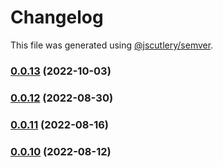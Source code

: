 # Changelog

This file was generated using [@jscutlery/semver](https://github.com/jscutlery/semver).

### [0.0.13](https://github.com/HausDAO/daohaus-monorepo/compare/dao-data@0.0.12...dao-data@0.0.13) (2022-10-03)

### [0.0.12](https://github.com/HausDAO/daohaus-monorepo/compare/dao-data@0.0.11...dao-data@0.0.12) (2022-08-30)

### [0.0.11](https://github.com/HausDAO/daohaus-monorepo/compare/dao-data@0.0.10...dao-data@0.0.11) (2022-08-16)

### [0.0.10](https://github.com/HausDAO/daohaus-monorepo/compare/dao-data@0.0.9...dao-data@0.0.10) (2022-08-12)
